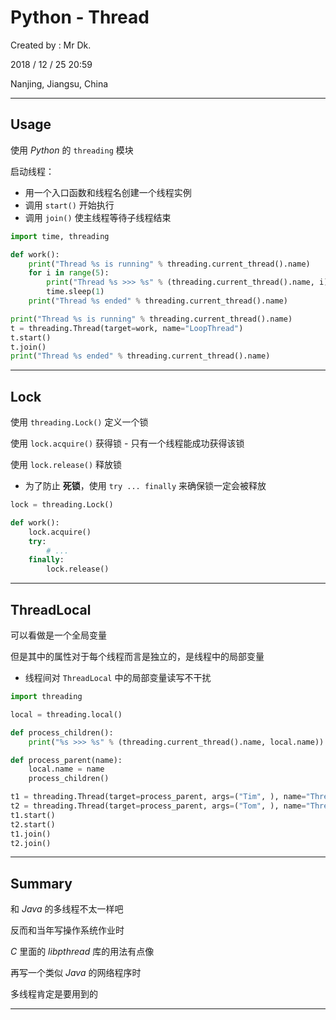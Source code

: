 # Python - Thread

Created by : Mr Dk.

2018 / 12 / 25 20:59

Nanjing, Jiangsu, China

---

## Usage

使用 _Python_ 的 `threading` 模块

启动线程：

* 用一个入口函数和线程名创建一个线程实例
* 调用 `start()` 开始执行
* 调用 `join()` 使主线程等待子线程结束

```python
import time, threading

def work():
    print("Thread %s is running" % threading.current_thread().name)
    for i in range(5):
        print("Thread %s >>> %s" % (threading.current_thread().name, i))
        time.sleep(1)
    print("Thread %s ended" % threading.current_thread().name)

print("Thread %s is running" % threading.current_thread().name)
t = threading.Thread(target=work, name="LoopThread")
t.start()
t.join()
print("Thread %s ended" % threading.current_thread().name)
```

---

## Lock

使用 `threading.Lock()` 定义一个锁

使用 `lock.acquire()` 获得锁 - 只有一个线程能成功获得该锁

使用 `lock.release()` 释放锁

* 为了防止 __死锁__，使用 `try ... finally` 来确保锁一定会被释放

```python
lock = threading.Lock()

def work():
    lock.acquire()
    try:
        # ...
    finally:
        lock.release()
```

---

## ThreadLocal

可以看做是一个全局变量

但是其中的属性对于每个线程而言是独立的，是线程中的局部变量

* 线程间对 `ThreadLocal` 中的局部变量读写不干扰

```python
import threading

local = threading.local()

def process_children():
    print("%s >>> %s" % (threading.current_thread().name, local.name))

def process_parent(name):
    local.name = name
    process_children()

t1 = threading.Thread(target=process_parent, args=("Tim", ), name="Thread 1")
t2 = threading.Thread(target=process_parent, args=("Tom", ), name="Thread 2")
t1.start()
t2.start()
t1.join()
t2.join()
```

---

## Summary

和 _Java_ 的多线程不太一样吧

反而和当年写操作系统作业时

_C_ 里面的 _libpthread_ 库的用法有点像

再写一个类似 _Java_ 的网络程序时

多线程肯定是要用到的

---

